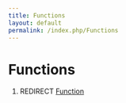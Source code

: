 ```yaml
---
title: Functions
layout: default
permalink: /index.php/Functions
---
```


# Functions

1. REDIRECT [Function](Function)
